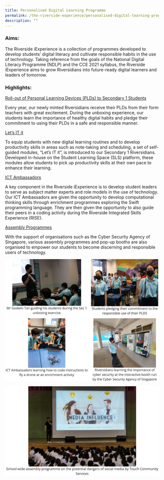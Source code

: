 ```yaml
---
title: Personalised Digital Learning Programme
permalink: /the-riverside-experience/personalised-digital-learning-programme/
description: ""
---
```

### Aims:

The Riverside iExperience is a collection of programmes developed to develop students’ digital literacy and cultivate responsible habits in the use of technology. Taking reference from the goals of the National Digital Literacy Programme (NDLP) and the CCE 2021 syllabus, the Riverside iExperience aims to grow Riversidians into future-ready digital learners and leaders of tomorrow.

### Highlights:

<u>Roll-out of Personal Learning Devices (PLDs) to Secondary 1 Students</u>

Every year, our newly minted Riversidians receive their PLDs from their form teachers with great excitement. During the unboxing experience, our students learn the importance of healthy digital habits and pledge their commitment to using their PLDs in a safe and responsible manner.

<u>Let’s IT it</u>

To equip students with new digital learning routines and to develop productivity skills in areas such as note-taking and scheduling, a set of self-guided modules, “Let’s IT it”, is introduced to our Secondary 1 Riversidians. Developed in-house on the Student Learning Space (SLS) platform, these modules allow students to pick up productivity skills at their own pace to enhance their learning.

<u>ICT Ambassadors</u>

A key component in the Riverside iExperience is to develop student leaders to serve as subject matter experts and role models in the use of technology. Our ICT Ambassadors are given the opportunity to develop computational thinking skills through enrichment programmes exploring the Swift programming language. They are then given the opportunity to also guide their peers in a coding activity during the Riverside Integrated Skills Experience (RISE).

  

<u>Assembly Programmes</u>

With the support of organisations such as the Cyber Security Agency of Singapore, various assembly programmes and pop-up booths are also organised to empower our students to become discerning and responsible users of technology.

![](/images/pdlp-1.png)

![](/images/pdlp-2.png)